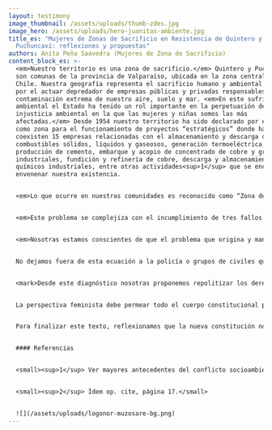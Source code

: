 ```yaml
---
layout: testimony
image_thumbnail: /assets/uploads/thumb-zdes.jpg
image_hero: /assets/uploads/hero-juanitas-ambiente.jpg
title_es: "Mujeres de Zonas de Sacrificio en Resistencia de Quintero y
  Puchuncaví: reflexiones y propuestas"
authors: Anita Peña Saavedra (Mujeres de Zona de Sacrificio)
content_block_es: >-
  <em>Nuestro territorio es una zona de sacrificio.</em> Quintero y Puchuncaví
  son comunas de la provincia de Valparaíso, ubicada en la zona central de
  Chile. Nuestra geografía representa el sacrificio humano y ambiental originado
  por el actuar depredador de empresas públicas y privadas responsables de la
  contaminación extrema de nuestro aire, suelo y mar. <em>En este sufrimiento
  ambiental el Estado ha tenido un rol importante en la perpetuación de la
  injusticia ambiental en la que las mujeres y niñas somos las más
  afectadas.</em> Desde 1954 nuestro territorio ha sido declarado por el Estado
  como zona para el funcionamiento de proyectos “estratégicos” donde hasta hoy
  coexisten 15 empresas relacionadas con el almacenamiento y descarga de
  combustibles sólidos, líquidos y gaseosos, generación termoeléctrica,
  producción de cemento, embarque y acopio de concentrado de cobre y graneles
  industriales, fundición y refinería de cobre, descarga y almacenamiento de
  químicos industriales, entre otras actividades<sup>1</sup> que se encargan de
  envenenar nuestra existencia.


  <em>Lo que ocurre en nuestras comunidades es reconocido como “Zona de Sacrificio”, lugar donde se despojan los derechos humanos y se sacrifica la vida de las especies humanas y no humanas en post de la continuación de proyectos empresariales que buscan la acumulación de la riqueza.</em> La vida en la zonas de sacrificio es tóxica, desde 2008 se registraron episodios de intoxicación en niñas y niños, en 2011 la escuela La Greda fue un caso de intoxicación de connotación pública que afecto a toda la comunidad educativa, en 2018 más de 2000 personas de nuestra comunidad fueron envenenadas producto de las emisiones de dióxido de azufre y material particulado de las empresas del parque industrial. También existe evidencia de los líquidos industriales que empresas como AES GENER, CODELCO, Puerto Ventanas, GNL Quintero, Oxiquim y ENAP vierten en el mar, tales como: aluminio, hierro, molibdeno, cobre,  níquel, cadmio, mercurio, arsénico, plomo, entre otros contaminantes<sup>2</sup>. Adicionalmente, desde el 2009 al 2020 hemos documentado 132 varamientos de carbón en la bahía de Quintero, que en promedio equivalen a 1,7 al mes, situación que se ha ido agudizando ya que en lo que va del año (enero-agosto 2021), hemos registrado 67 varamientos, 8,3 al mes, es decir, un 488% más que en los meses de años anteriores.


  <em>Este problema se complejiza con el incumplimiento de tres fallos judiciales, dos de la Corte Suprema y uno de la Corte de Apelaciones de Valparaíso.</em> Los dos primeros se relacionan por un lado, con el recurso de protección contra la autorización del funcionamiento de la central termoeléctrica de Campiche (Puchuncaví), esta fue declarada ilegal pues la obligación del Estado es la protección del medio ambiente. Por el otro, está el recurso de protección contra el Estado y las empresas, por el caso de las intoxicaciones  masivas del 2018, en el que la Corte falló a favor del recurso y mandató generar medidas de reparación, fiscalización e investigación. Tampoco se han cumplido.  Desde otra instancia, el fallo de la Corte de Apelaciones reconoció los impactos de los varamientos de carbón en la bahía de Quintero prohibiendo el ingreso de naves con carbón a la bahía, sin embargo estos fallos vitales para la comunidad no se han cumplido por las empresas y el Estado.


  <em>Nosotras estamos conscientes de que el problema que origina y mantiene este grado extremo de violencia estructural hacia la vida, está relacionado con la política energética basada en la explotación intensiva de la naturaleza y con la política económica que pone en el centro los procesos de acumulación de capital en desmedro de la protección de la vida.</em> Tanto la política energética como económica tiene agentes gubernamentales, empresariales y policiales que habilitan un escenario para el actuar de grupos económicos y políticos inescrupulosos que gozan de protección que les permiten dañar nuestra comunidad en la más cruda impunidad.  


  No dejamos fuera de esta ecuación a la policía o grupos de civiles que mediante el acceso a armas resguardan el funcionamiento de las empresas. <em>Existen casos documentados en nuestra comunidad de defensoras de la tierra y los bienes comunes que han sido amedrentadas y  hostigadas por agentes del Estado y civiles, quienes buscan causar miedo y limitar nuestras luchas. Esta combinación entre la perpetuación del extractivismo y el conflicto capital versus vida, configura un tipo de violencia estructural que tiene un registro de género pues afecta a las mujeres defensoras de los territorios.</em>


  <mark>Desde este diagnóstico nosotras proponemos repolitizar los derechos sociales poniendo la vida de las especies humanas y no humanas en el centro.</mark> Esto significa que cada una de las necesidades humanas como la salud, la educación, la vivienda, el trabajo, el cuidado, el transporte, entre otras, debe materializarse en armonía con la naturaleza y en consideración de las relaciones de género, de raza y de clase que se expresan de manera discriminatoria en sociedades desiguales como la nuestra. <mark>Por ello, proponemos que la nueva constitución para Chile debe reconocer los derechos de la naturaleza, incorporando una perspectiva ecológica y feminista que desde sus principios y fundamentos avance hacia el respecto de la dignidad y la vida.</mark>


  La perspectiva feminista debe permear todo el cuerpo constitucional pues tanto la depredación de biosfera como la opresión de las mujeres comparten una estructura de dominación que es patriarcal y capitalista, es decir esta basada en una dominación masculina que sólo busca la acumulación de la riqueza sin importar la degradación de la naturaleza y la precarización de la vida de las mujeres y comunidades. <mark>Por ello proponemos que principios como la paridad de género sean un punto de partida para todas las comisiones, reglamento y decisiones que tome las y los constituyentes. De igual manera proponemos que los derechos sociales incorporen enfoque de género que desafíen y modifique los estereotipos machistas que perpetúan el binomio mujer/privado y hombres/público. Además, proponemos que se reconozcan los derechos sexuales y reproductivos ya que la injusticia ambiental también genera barreras para acceder a derechos fundamentales como el decidir cuándo y cómo queremos tener hijos. Por último, proponemos se reconozca el trabajo de cuidados de las especies humanas y no humanas, esto quiere decir, incorporar en las cuentas nacionales el aporte que hacen las mujeres en la sostenibilidad de la vida, en el cuidado de la tierra y en el mantenimiento del bienestar de las comunidades.</mark>


  Para finalizar este texto, reflexionamos que la nueva constitución no es un fin sino una apertura hacia el proceso refundacional que implica repensarnos como sociedad en relación con la naturaleza. <mark>Por ello, proponemos que la constitución reconozca nuestro derecho a defender derechos,</mark> pues toda persona que defiende la vida, la tierra y los ecosistemas, debe ser protegida y no ser sujeta de violencia y criminalización por parte de los agentes del Estado y grupos civiles armados como ocurre actualmente en Chile. Este derecho a defender derechos para nosotras es un eje fundamental de nuestra lucha, nos moviliza a tejer acuerpamientos y resistencias.


  #### Referencias


  <small><sup>1</sup> Ver mayores antecedentes del conflicto socioambiental en nuestro libro “Feminismo popular y territorios en Resistencia: la luchas de las mujeres en la zona de Sacrificio de Quintero y Puchuncaví” 2019, página 13.</small>


  <small><sup>2</sup> Ídem op. cite, página 17.</small>


  ![](/assets/uploads/logonor-muzosare-bg.png)
---
```

